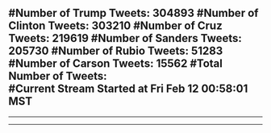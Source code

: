 #Number of Trump Tweets: 304893
#Number of Clinton Tweets: 303210
#Number of Cruz Tweets: 219619
#Number of Sanders Tweets: 205730
#Number of Rubio Tweets: 51283
#Number of Carson Tweets: 15562
#Total Number of Tweets:  
#Current Stream Started at Fri Feb 12 00:58:01 MST
---
---
---
